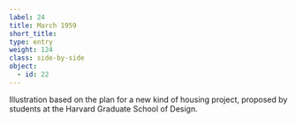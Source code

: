 ```yaml
---
label: 24
title: March 1959
short_title:
type: entry
weight: 124
class: side-by-side
object:
  - id: 22
---
```


Illustration based on the plan for a new kind of housing project, proposed by students at the Harvard Graduate School of Design.
